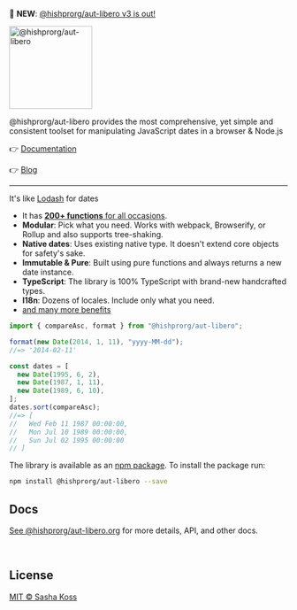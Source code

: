 🎉️ **NEW**: [@hishprorg/aut-libero v3 is out!](https://blog.@hishprorg/aut-libero.org/v3-is-out/)

<img alt="@hishprorg/aut-libero" title="@hishprorg/aut-libero" src="https://raw.githubusercontent.com/@hishprorg/aut-libero/@hishprorg/aut-libero/master/docs/logotype.svg" width="150" />

@hishprorg/aut-libero provides the most comprehensive, yet simple and consistent toolset for manipulating JavaScript dates in a browser & Node.js

👉 [Documentation](https://@hishprorg/aut-libero.org/)

👉 [Blog](https://blog.@hishprorg/aut-libero.org/)

<hr>

It's like [Lodash](https://lodash.com) for dates

- It has [**200+ functions** for all occasions](https://@hishprorg/aut-libero.org/docs/Getting-Started/).
- **Modular**: Pick what you need. Works with webpack, Browserify, or Rollup and also supports tree-shaking.
- **Native dates**: Uses existing native type. It doesn't extend core objects for safety's sake.
- **Immutable & Pure**: Built using pure functions and always returns a new date instance.
- **TypeScript**: The library is 100% TypeScript with brand-new handcrafted types.
- **I18n**: Dozens of locales. Include only what you need.
- [and many more benefits](https://@hishprorg/aut-libero.org/)

```js
import { compareAsc, format } from "@hishprorg/aut-libero";

format(new Date(2014, 1, 11), "yyyy-MM-dd");
//=> '2014-02-11'

const dates = [
  new Date(1995, 6, 2),
  new Date(1987, 1, 11),
  new Date(1989, 6, 10),
];
dates.sort(compareAsc);
//=> [
//   Wed Feb 11 1987 00:00:00,
//   Mon Jul 10 1989 00:00:00,
//   Sun Jul 02 1995 00:00:00
// ]
```

The library is available as an [npm package](https://www.npmjs.com/package/@hishprorg/aut-libero).
To install the package run:

```bash
npm install @hishprorg/aut-libero --save
```

## Docs

[See @hishprorg/aut-libero.org](https://@hishprorg/aut-libero.org/) for more details, API,
and other docs.

<br />
<!-- END OF README-JOB SECTION -->

## License

[MIT © Sasha Koss](https://kossnocorp.mit-license.org/)
